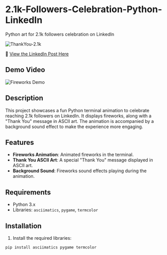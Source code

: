 # 2.1k-Followers-Celebration-Python-LinkedIn

Python art for 2.1k followers celebration on LinkedIn  

![ThankYou-2.1k](https://github.com/user-attachments/assets/3a846c7d-5b1f-4f03-ae97-95490c09b8e8)

🔗 [View the LinkedIn Post Here](https://www.linkedin.com/posts/nityagoyal1206_grateful-thankyoupost-pythondev-activity-7323689490118574080-0hDc?utm_source=share&utm_medium=member_desktop&rcm=ACoAAEaHarwBizB3PHZCMjZW8og9aC2iR6dfiko)

## Demo Video

![Fireworks Demo](https://github.com/user-attachments/assets/ffaac42d-149d-4b23-a145-3fe40bdd2dff)

## Description

This project showcases a fun Python terminal animation to celebrate reaching 2.1k followers on LinkedIn. It displays fireworks, along with a "Thank You" message in ASCII art. The animation is accompanied by a background sound effect to make the experience more engaging.

## Features

- **Fireworks Animation**: Animated fireworks in the terminal.
- **Thank You ASCII Art**: A special "Thank You" message displayed in ASCII art.
- **Background Sound**: Fireworks sound effects playing during the animation.

## Requirements

- Python 3.x
- Libraries: `asciimatics`, `pygame`, `termcolor`

## Installation

1. Install the required libraries:

```bash
pip install asciimatics pygame termcolor

